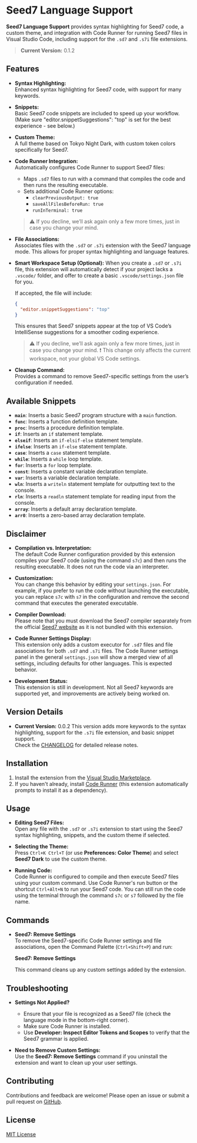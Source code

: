 # Seed7 Language Support

**Seed7 Language Support** provides syntax highlighting for Seed7 code, a custom theme, and integration with Code Runner for running Seed7 files in Visual Studio Code, including support for the `.sd7` and `.s7i` file extensions.

> **Current Version:** 0.1.2

## Features

- **Syntax Highlighting:**  
  Enhanced syntax highlighting for Seed7 code, with support for many keywords.

- **Snippets:**  
  Basic Seed7 code snippets are included to speed up your workflow.
  (Make sure "editor.snippetSuggestions": "top" is set for the best experience - see below.)

- **Custom Theme:**  
  A full theme based on Tokyo Night Dark, with custom token colors specifically for Seed7.

- **Code Runner Integration:**  
  Automatically configures Code Runner to support Seed7 files:

  - Maps `.sd7` files to run with a command that compiles the code and then runs the resulting executable.
  - Sets additional Code Runner options:
    - `clearPreviousOutput: true`
    - `saveAllFilesBeforeRun: true`
    - `runInTerminal: true`

  > :warning: If you decline, we’ll ask again only a few more times, just in case you change your mind.

- **File Associations:**  
  Associates files with the `.sd7` or `.s7i` extension with the Seed7 language mode.
  This allows for proper syntax highlighting and language features.

- **Smart Workspace Setup (Optional):**
  When you create a `.sd7` or `.s7i` file, this extension will automatically detect if your project lacks a `.vscode/` folder, and offer to create a basic `.vscode/settings.json` file for you.

  If accepted, the file will include:

  ```json
  {
    "editor.snippetSuggestions": "top"
  }
  ```

  This ensures that Seed7 snippets appear at the top of VS Code’s IntelliSense suggestions for a smoother coding experience.

  > :warning: If you decline, we’ll ask again only a few more times, just in case you change your mind.
  > :exclamation: This change only affects the current workspace, not your global VS Code settings.

- **Cleanup Command:**  
  Provides a command to remove Seed7-specific settings from the user’s configuration if needed.

## Available Snippets

- **`main`**: Inserts a basic Seed7 program structure with a `main` function.
- **`func`**: Inserts a function definition template.
- **`proc`**: Inserts a procedure definition template.
- **`if`**: Inserts an `if` statement template.
- **`elseif`**: Inserts an `if-elsif-else` statement template.
- **`ifelse`**: Inserts an `if-else` statement template.
- **`case`**: Inserts a `case` statement template.
- **`while`**: Inserts a `while` loop template.
- **`for`**: Inserts a `for` loop template.
- **`const`**: Inserts a constant variable declaration template.
- **`var`**: Inserts a variable declaration template.
- **`wln`**: Inserts a `writeln` statement template for outputting text to the console.
- **`rln`**: Inserts a `readln` statement template for reading input from the console.
- **`array`**: Inserts a default array declaration template.
- **`arr0`**: Inserts a zero-based array declaration template.

## Disclaimer

- **Compilation vs. Interpretation:**  
  The default Code Runner configuration provided by this extension compiles your Seed7 code (using the command `s7c`) and then runs the resulting executable. It does not run the code via an interpreter.

- **Customization:**  
  You can change this behavior by editing your `settings.json`. For example, if you prefer to run the code without launching the executable, you can replace `s7c` with `s7` in the configuration and remove the second command that executes the generated executable.

- **Compiler Download:**  
  Please note that you must download the Seed7 compiler separately from the official [Seed7 website](http://seed7.sourceforge.net/) as it is not bundled with this extension.

- **Code Runner Settings Display:**  
  This extension only adds a custom executor for `.sd7` files and file associations for both `.sd7` and `.s7i` files. The Code Runner settings panel in the general `settings.json` will show a merged view of all settings, including defaults for other languages. This is expected behavior.

- **Development Status:**  
  This extension is still in development. Not all Seed7 keywords are supported yet, and improvements are actively being worked on.

## Version Details

- **Current Version:** 0.0.2
  This version adds more keywords to the syntax highlighting, support for the `.s7i` file extension, and basic snippet support.  
  Check the [CHANGELOG](CHANGELOG.md) for detailed release notes.

## Installation

1. Install the extension from the [Visual Studio Marketplace](https://marketplace.visualstudio.com/).
2. If you haven't already, install [Code Runner](https://marketplace.visualstudio.com/items?itemName=formulahendry.code-runner) (this extension automatically prompts to install it as a dependency).

## Usage

- **Editing Seed7 Files:**  
  Open any file with the `.sd7` or `.s7i` extension to start using the Seed7 syntax highlighting, snippets, and the custom theme if selected.

- **Selecting the Theme:**  
  Press `Ctrl+K Ctrl+T` (or use **Preferences: Color Theme**) and select **Seed7 Dark** to use the custom theme.

- **Running Code:**  
  Code Runner is configured to compile and then execute Seed7 files using your custom command. Use Code Runner's run button or the shortcut `Ctrl+Alt+N` to run your Seed7 code.
  You can still run the code using the terminal through the command `s7c` or `s7` followed by the file name.

## Commands

- **Seed7: Remove Settings**  
  To remove the Seed7-specific Code Runner settings and file associations, open the Command Palette (`Ctrl+Shift+P`) and run:

  **Seed7: Remove Settings**

  This command cleans up any custom settings added by the extension.

## Troubleshooting

- **Settings Not Applied?**

  - Ensure that your file is recognized as a Seed7 file (check the language mode in the bottom-right corner).
  - Make sure Code Runner is installed.
  - Use **Developer: Inspect Editor Tokens and Scopes** to verify that the Seed7 grammar is applied.

- **Need to Remove Custom Settings:**  
  Use the **Seed7: Remove Settings** command if you uninstall the extension and want to clean up your user settings.

## Contributing

Contributions and feedback are welcome! Please open an issue or submit a pull request on [GitHub](https://github.com/YehudaGurovich/seed7-language-support).

## License

[MIT License](LICENSE.txt)
